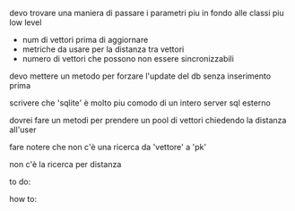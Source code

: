 

devo trovare una maniera di passare i parametri piu in fondo alle classi piu low level
 - num di vettori prima di aggiornare
 - metriche da usare per la distanza tra vettori
 - numero di vettori che possono non essere sincronizzabili

devo mettere un metodo per forzare l'update del db senza inserimento prima

scrivere che 'sqlite' è molto piu comodo di un intero server sql esterno

dovrei fare un metodi per prendere un pool di vettori chiedendo la distanza all'user

fare notere che non c'è una ricerca da 'vettore' a 'pk'

non c'è la ricerca per distanza


to do:

how to:

